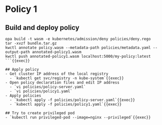 # Policy 1

## Build and deploy policy
```
opa build -t wasm -e kubernetes/admission/deny policies/deny.rego
tar -xvzf bundle.tar.gz
kwctl annotate policy.wasm --metadata-path policies/metadata.yaml --output-path annotated-policy1.wasm
kwctl push annotated-policy1.wasm localhost:5000/my-policy:latest
```{{exec}}

## Apply policy
- Get cluster IP address of the local registry
  - `kubectl get svc/registry -n kube-system`{{exec}}
- Open policy declaration files and edit IP address
  - `vi policies/policy-server.yaml`
  - `vi policies/policy1.yaml`
- Apply policies
  - `kubectl apply -f policies/policy-server.yaml`{{exec}}
  - `kubectl apply -f policies/policy1.yaml`{{exec}}

## Try to create privileged pod
- `kubectl run privileged-pod --image=nginx --privileged`{{exec}}